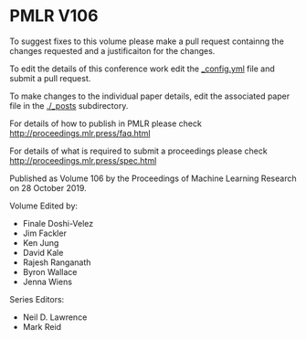 # PMLR V106

To suggest fixes to this volume please make a pull request containng the changes requested and a justificaiton for the changes.

To edit the details of this conference work edit the [_config.yml](./_config.yml) file and submit a pull request.

To make changes to the individual paper details, edit the associated paper file in the [./_posts](./_posts) subdirectory.

For details of how to publish in PMLR please check http://proceedings.mlr.press/faq.html

For details of what is required to submit a proceedings please check http://proceedings.mlr.press/spec.html



Published as Volume 106 by the Proceedings of Machine Learning Research on 28 October 2019.

Volume Edited by:
  * Finale Doshi-Velez
  * Jim Fackler
  * Ken Jung
  * David Kale
  * Rajesh Ranganath
  * Byron Wallace
  * Jenna Wiens

Series Editors:
  * Neil D. Lawrence
  * Mark Reid
